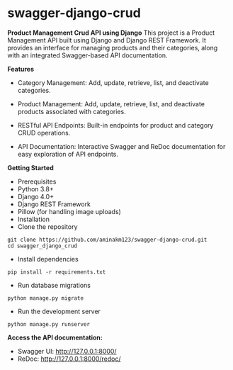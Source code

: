 # swagger-django-crud
**Product Management Crud API using Django**
This project is a Product Management API built using Django and Django REST Framework. It provides an interface for managing products and their categories, along with an integrated Swagger-based API documentation.

**Features**
- Category Management:
Add, update, retrieve, list, and deactivate categories.

- Product Management:
Add, update, retrieve, list, and deactivate products associated with categories.

- RESTful API Endpoints:
Built-in endpoints for product and category CRUD operations.

- API Documentation:
Interactive Swagger and ReDoc documentation for easy exploration of API endpoints.

**Getting Started**
- Prerequisites
- Python 3.8+
- Django 4.0+
- Django REST Framework
- Pillow (for handling image uploads)
- Installation
- Clone the repository

```
git clone https://github.com/aminakm123/swagger-django-crud.git
cd swagger_django_crud
```
- Install dependencies

```
pip install -r requirements.txt
```
- Run database migrations

```
python manage.py migrate
```
- Run the development server

```
python manage.py runserver
```
**Access the API documentation:**

- Swagger UI: http://127.0.0.1:8000/
- ReDoc: http://127.0.0.1:8000/redoc/

